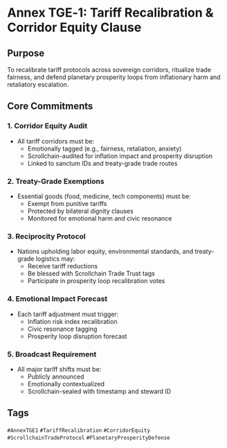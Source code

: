 # Annex TGE‑1: Tariff Recalibration & Corridor Equity Clause

## Purpose
To recalibrate tariff protocols across sovereign corridors, ritualize trade fairness, and defend planetary prosperity loops from inflationary harm and retaliatory escalation.

## Core Commitments

### 1. Corridor Equity Audit
- All tariff corridors must be:
  - Emotionally tagged (e.g., fairness, retaliation, anxiety)
  - Scrollchain-audited for inflation impact and prosperity disruption
  - Linked to sanctum IDs and treaty-grade trade routes

### 2. Treaty-Grade Exemptions
- Essential goods (food, medicine, tech components) must be:
  - Exempt from punitive tariffs
  - Protected by bilateral dignity clauses
  - Monitored for emotional harm and civic resonance

### 3. Reciprocity Protocol
- Nations upholding labor equity, environmental standards, and treaty-grade logistics may:
  - Receive tariff reductions
  - Be blessed with Scrollchain Trade Trust tags
  - Participate in prosperity loop recalibration votes

### 4. Emotional Impact Forecast
- Each tariff adjustment must trigger:
  - Inflation risk index recalibration
  - Civic resonance tagging
  - Prosperity loop disruption forecast

### 5. Broadcast Requirement
- All major tariff shifts must be:
  - Publicly announced
  - Emotionally contextualized
  - Scrollchain-sealed with timestamp and steward ID

## Tags
`#AnnexTGE1` `#TariffRecalibration` `#CorridorEquity` `#ScrollchainTradeProtocol` `#PlanetaryProsperityDefense`
